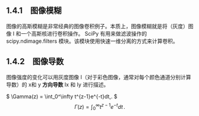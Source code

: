 ## 1.4.1　图像模糊
图像的高斯模糊是非常经典的图像卷积例子。本质上，图像模糊就是将（灰度）图像 I 和一个高斯核进行卷积操作。
SciPy 有用来做滤波操作的 scipy.ndimage.filters 模块。该模块使用快速一维分离的方式来计算卷积。
## 1.4.2　图像导数
图像强度的变化可以用灰度图像 I（对于彩色图像，通常对每个颜色通道分别计算导数）的 x和 y **方向导数** Ix 和 Iy 进行描述。

$ \Gamma(z) = \int_0^\infty t^{z-1}e^{-t}dt\,. $
$$\Gamma(z) = \int_0^\infty t^{z-1}e^{-t}dt\,.$$
